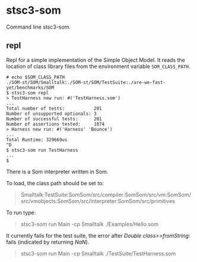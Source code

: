 # stsc3-som

Command line stsc3-som.

## repl

Repl for a simple implementation of the Simple Object Model.
It reads the location of class library files from the environment variable `SOM_CLASS_PATH`.

~~~~
# echo $SOM_CLASS_PATH
./SOM-st/SOM/Smalltalk:./SOM-st/SOM/TestSuite:./are-we-fast-yet/benchmarks/SOM
$ stsc3-som repl
> TestHarness new run: #('TestHarness.som')
...
Total number of tests:           201
Number of unsupported optionals: 3
Number of successful tests:      201
Number of assertions tested:     1074
> Harness new run: #('Harness' 'Bounce')
...
Total Runtime: 329669us
^D
$ stsc3-som run TestHarness
...
$
~~~~

There is a Som interpreter written in Som.

To load, the class path should be set to:

> Smalltalk:TestSuite:SomSom/src/compiler:SomSom/src/vm:SomSom/src/vmobjects:SomSom/src/interpreter:SomSom/src/primitives

To run type:

> stsc3-som run Main -cp Smalltalk ./Examples/Hello.som

It currently fails for the test suite, the error after _Double class>>fromString:_ fails (indicated by returning _NaN_).

> stsc3-som run Main -cp Smalltalk ./TestSuite/TestHarness.som
